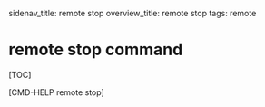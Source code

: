 sidenav_title: remote stop
overview_title: remote stop
tags: remote

# remote stop command

[TOC]

[CMD-HELP remote stop]
